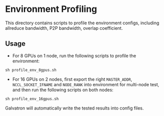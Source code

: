 # Environment Profiling
This directory contains scripts to profile the environment configs, including allreduce bandwidth, P2P bandwidth, overlap coefficient.

## Usage
- For 8 GPUs on 1 node, run the following scripts to profile the environment:
``` shell
sh profile_env_8gpus.sh
```
- For 16 GPUs on 2 nodes, first export the right ```MASTER_ADDR```, ```NCCL_SOCKET_IFNAME``` and ```NODE_RANK``` into environment for multi-node test, and then run the following scripts on both nodes:
``` shell
sh profile_env_16gpus.sh
```

Galvatron will automatically write the tested results into config files.